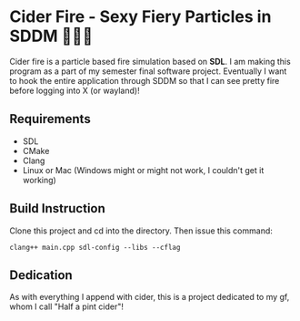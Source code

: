 # Cider Fire - Sexy Fiery Particles in SDDM 👹👯‍👀

Cider fire is a particle based fire simulation based on **SDL**. I am making this program as a part of my semester final software project.
Eventually I want to hook the entire application through SDDM so that I can see pretty fire before logging into X (or wayland)! 

## Requirements

- SDL
- CMake
- Clang
- Linux or Mac (Windows might or might not work, I couldn't get it working)

## Build Instruction

Clone this project and cd into the directory. Then issue this command:

``clang++ main.cpp sdl-config --libs --cflag``

## Dedication

As with everything I append with cider, this is a project dedicated to my gf, whom I call "Half a pint cider"!